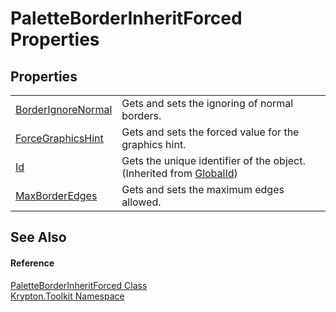 # PaletteBorderInheritForced Properties




## Properties
<table>
<tr>
<td><a href="b5d9c93c-c53f-9c1a-79ad-9b0502de932a.md">BorderIgnoreNormal</a></td>
<td>Gets and sets the ignoring of normal borders.</td></tr>
<tr>
<td><a href="152fe3a0-8dcf-e031-e640-0cd46ee48ae0.md">ForceGraphicsHint</a></td>
<td>Gets and sets the forced value for the graphics hint.</td></tr>
<tr>
<td><a href="71a6846f-bfb6-fb58-b361-6b43ae0583a8.md">Id</a></td>
<td>Gets the unique identifier of the object.<br />(Inherited from <a href="9ef2ca3a-e03e-8927-105a-2f9a6fbdf849.md">GlobalId</a>)</td></tr>
<tr>
<td><a href="32eb18c1-64e1-2551-9c02-9a52a447ec6b.md">MaxBorderEdges</a></td>
<td>Gets and sets the maximum edges allowed.</td></tr>
</table>

## See Also


#### Reference
<a href="ce449ac4-3f29-3ef8-94c8-e77ae2477a66.md">PaletteBorderInheritForced Class</a>  
<a href="79d2eac2-21f4-54ff-7552-b20c33c30600.md">Krypton.Toolkit Namespace</a>  
